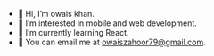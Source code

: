 - 👋 Hi, I’m owais khan.
- 👀 I’m interested in mobile and web development.
- 🌱 I’m currently learning React.
- 📧 You can email me at owaiszahoor79@gmail.com.

<!---
owais11-art/owais11-art is a ✨ special ✨ repository because its `README.md` (this file) appears on your GitHub profile.
You can click the Preview link to take a look at your changes.
--->

